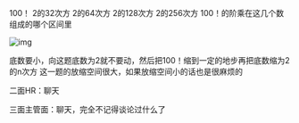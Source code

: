100！ 2的32次方 2的64次方 2的128次方 2的256次方  100！的阶乘在这几个数组成的哪个区间里

![img](https://imgsa.baidu.com/forum/w%3D580/sign=de85949d48ed2e73fce98624b700a16d/5bb408fa513d2697b111734457fbb2fb4216d846.jpg)

底数要小，向这题底数为2就不要动，然后把100！缩到一定的地步再把底数缩为2的n次方 这一题的放缩空间很大，如果放缩空间小的话也是很麻烦的

二面HR：聊天

三面主管面：聊天，完全不记得谈论过什么了

